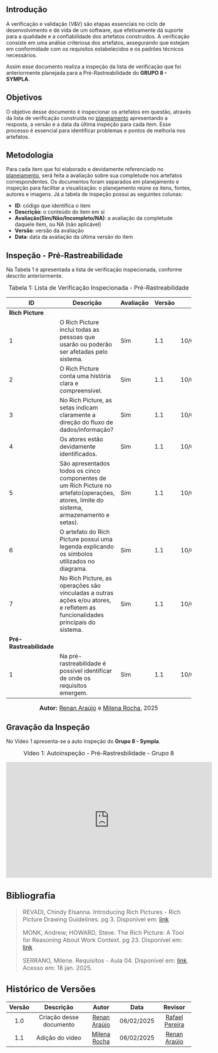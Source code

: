 ## Introdução

A verificação e validação (V&V) são etapas essenciais no ciclo de desenvolvimento e de vida de um software, que efetivamente dá suporte para a qualidade e a confiabilidade dos artefatos construídos. A verificação consiste em uma análise criteriosa dos artefatos, assegurando que estejam em conformidade com os requisitos estabelecidos e os padrões técnicos necessários.

Assim esse documento realiza a inspeção da lista de verificação que foi anteriormente planejada para a Pré-Rastreabilidade do **GRUPO 8 - SYMPLA**.

## Objetivos

O objetivo desse documento é inspecionar os artefatos em questão, através da lista de verificação construída no [planejamento](./planejamento.md) apresentando a resposta, a versão e a data da última inspeção para cada item. Esse processo é essencial para identificar problemas e pontos de melhoria nos artefatos.

## Metodologia

Para cada item que foi elaborado e devidamente referenciado no [planejamento](./planejamento.md), será feita a avaliação sobre sua completude nos artefatos correspondentes. Os documentos foram separados em planejamento e inspeção para facilitar a visualização: o planejamento reúne os itens, fontes, autores e imagens. Já a tabela de inspeção possui as seguintes colunas:

 - **ID**: código que identifica o item
 - **Descrição**: o conteúdo do item em si
 - **Avaliação(Sim/Não/Incompleto/NA)**: a avaliação da completude daquele item, ou NA (não aplicável)
 - **Versão**: versão da avaliação
 - **Data**: data da avaliação da última versão do item

## Inspeção - Pré-Rastreabilidade

Na Tabela 1 é apresentada a lista de verificação inspecionada, conforme descrito anteriormente.

<font size="3"><p style="text-align: center">Tabela 1: Lista de Verificação Inspecionada - Pré-Rastreabilidade</p></font>

| ID | Descrição | Avaliação | Versão | Data |
|----|-----------|-------|-------|--------|
| **Rich Picture** |
| 1  | O Rich Picture inclui todas as pessoas que usarão ou poderão ser afetadas pelo sistema. | Sim|1.1|10/08/2025|
| 2  | O Rich Picture conta uma história clara e compreensível. | Sim|1.1|10/08/2025|
| 3  |No Rich Picture, as setas indicam claramente a direção do fluxo de dados/informação? | Sim|1.1|10/08/2025|
| 4 | Os atores estão devidamente identificados. | Sim|1.1|10/08/2025|
| 5 | São apresentados todos os cinco componentes de um Rich Picture no artefato(operações, atores, limite do sistema, armazenamento e setas). | Sim|1.1|10/08/2025|
| 6 | O artefato do Rich Picture possui uma legenda explicando os símbolos utilizados no diagrama. | Sim|1.1|10/08/2025|
| 7 | No Rich Picture, as operações são vinculadas a outras ações e/ou atores, e refletem as funcionalidades principais do sistema. | Sim|1.1|10/08/2025|
| **Pré-Rastreabilidade** |
| 1 | Na pré-rastreabilidade é possível identificar de onde os requisitos emergem. | Sim|1.1|10/08/2025|


<font size="3"><p style="text-align: center"><b>Autor:</b> [Renan Araújo](https://github.com/renantfm4) e [Milena Rocha](https://github.com/MilenaFRocha), 2025</p></font>

## Gravação da Inspeção

No Vídeo 1 apresenta-se a auto inspeção do **Grupo 8 - Sympla**.

<font size="3"><p style="text-align: center"> Vídeo 1: Autoinspeção - Pré-Rastresbilidade - Grupo 8 <p><font>

<div align="center">
<iframe width="560" height="315" src="https://www.youtube.com/embed/ZtESVE7Pr7Y?si=uBYmjtYKWhzhVamL" title="YouTube video player" frameborder="0" allow="accelerometer; autoplay; clipboard-write; encrypted-media; gyroscope; picture-in-picture; web-share" referrerpolicy="strict-origin-when-cross-origin" allowfullscreen></iframe>
</div>





## **Bibliografia**

> REVADI, Chindy Elsanna. Introducing Rich Pictures - Rich Picture Drawing Guidelines. pg 3. Disponível em: [link](https://aprender3.unb.br/pluginfile.php/2972420/mod_resource/content/2/1_5145791542719414573.pdf)
>
> MONK, Andrew; HOWARD, Steve. The Rich Picture: A Tool for Reasoning About Work Context. pg 23. Disponível em: [link](https://ics.uci.edu/~wscacchi/Software-Process/Readings/RichPicture.pdf)
>
> SERRANO, Milene. Requisitos - Aula 04. Disponível em: [link](https://aprender3.unb.br/pluginfile.php/2972416/mod_resource/content/3/Requisitos%20-%20Aula%2004.pdf). Acesso em: 18 jan. 2025.
>

## Histórico de Versões

| Versão |          Descrição              |     Autor      |      Data      |   Revisor     | 
|:------:|:-------------------------------:|:--------------:|:--------------:|:-------------:|
|  1.0   | Criação desse documento | [Renan Araújo](https://github.com/renantfm4) | 06/02/2025 | [Rafael Pereira](https://github.com/rafgpereira)  |
|  1.1   | Adição do vídeo |[Milena Rocha](https://github.com/MilenaFRocha) | 06/02/2025 | [Renan Araújo](https://github.com/renantfm4) |

